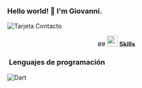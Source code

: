### Hello world! 👋 I'm Giovanni. 

<!--
**josecar2505/josecar2505** is a ✨ _special_ ✨ repository because its `README.md` (this file) appears on your GitHub profile.
-->
![Tarjeta Contacto](https://github.com/josecar2505/josecar2505/assets/131211200/64c842b6-a216-4076-b228-53823cc242e6)

<p align="center">
## <img src="https://media2.giphy.com/media/QssGEmpkyEOhBCb7e1/giphy.gif?cid=ecf05e47a0n3gi1bfqntqmob8g9aid1oyj2wr3ds3mg700bl&rid=giphy.gif" width ="25"><b> Skills</b>
</p>


### &nbsp;Lenguajes de programación 
![Dart](https://img.shields.io/badge/dart-%230175C2.svg?style=for-the-badge&logo=dart&logoColor=white)
